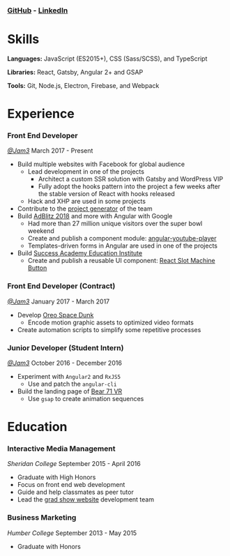 ### [GitHub](https://github.com/neo) - [LinkedIn](https://www.linkedin.com/in/wenchen-li/)

# Skills

__Languages:__ JavaScript (ES2015+), CSS (Sass/SCSS), and TypeScript

__Libraries:__ React, Gatsby, Angular 2+ and GSAP

__Tools:__ Git, Node.js, Electron, Firebase, and Webpack

# Experience

### Front End Developer

[_@Jam3_]
March 2017 - Present

- Build multiple websites with Facebook for global audience
  - Lead development in one of the projects
    - Architect a custom SSR solution with Gatsby and WordPress VIP
    - Fully adopt the hooks pattern into the project a few weeks after the stable version of React with hooks released
  - Hack and XHP are used in some projects
- Contribute to the [project generator] of the team
- Build [AdBlitz 2018] and more with Angular with Google
  - Had more than 27 million unique visitors over the super bowl weekend
  - Create and publish a component module: [angular-youtube-player]
  - Templates-driven forms in Angular are used in one of the projects
- Build [Success Academy Education Institute]
  - Create and publish a reusable UI component: [React Slot Machine Button]

### Front End Developer (Contract)

[_@Jam3_]
January 2017 - March 2017

- Develop [Oreo Space Dunk]
  - Encode motion graphic assets to optimized video formats
- Create automation scripts to simplify some repetitive processes

### Junior Developer (Student Intern)

[_@Jam3_]
October 2016 - December 2016

- Experiment with `Angular2` and `RxJS5`
  - Use and patch the `angular-cli`
- Build the landing page of [Bear 71 VR]
  - Use `gsap` to create animation sequences

# Education

### Interactive Media Management

_Sheridan College_
September 2015 - April 2016

* Graduate with High Honors
* Focus on front end web development
* Guide and help classmates as peer tutor
* Lead the [grad show website] development team

### Business Marketing

_Humber College_
September 2013 - May 2015

* Graduate with Honors

[_@Jam3_]: https://github.com/Jam3
[AdBlitz 2018]: https://youtube.googleblog.com/2018/02/thats-wrap-see-you-in-atlanta-in-2019.html
[angular-youtube-player]: https://www.npmjs.com/package/angular-youtube-player
[Success Academy Education Institute]: https://www.successacademies.org/edinstitute/
[React Slot Machine Button]: https://github.com/Jam3/slot-machine-button
[project generator]: https://github.com/Jam3/nyg-jam3
[Oreo Space Dunk]: http://www.jam3.com/work#oreo-space-dunk
[Bear 71 VR]: http://www.jam3.com/work#bear71-vr
[grad show website]: http://imm.sheridancollege.ca/openhouse/2016/
